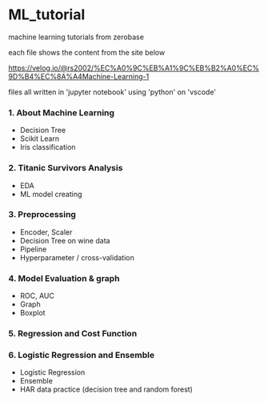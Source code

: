 # ML_tutorial
machine learning tutorials from zerobase

each file shows the content from the site below

https://velog.io/@rs2002/%EC%A0%9C%EB%A1%9C%EB%B2%A0%EC%9D%B4%EC%8A%A4Machine-Learning-1

files all written in 'jupyter notebook' using 'python' on 'vscode'


### 1. About Machine Learning
- Decision Tree
- Scikit Learn
- Iris classification


### 2. Titanic Survivors Analysis
- EDA
- ML model creating


### 3. Preprocessing
- Encoder, Scaler
- Decision Tree on wine data
- Pipeline
- Hyperparameter / cross-validation


### 4. Model Evaluation & graph
- ROC, AUC
- Graph
- Boxplot


### 5. Regression and Cost Function


### 6. Logistic Regression and Ensemble
- Logistic Regression
- Ensemble
- HAR data practice (decision tree and random forest)
